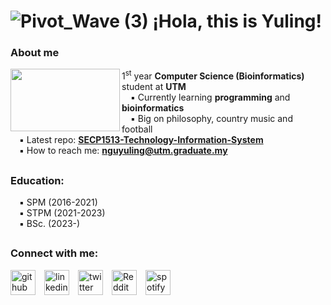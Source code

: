 # ![Pivot_Wave (3)](https://github.com/nguyuling/nguyuling/assets/150541276/96957f03-22c3-4cb2-9fec-ccb65600456c) ¡Hola, this is Yuling!
### About me  
<img align="left" width="175" height="100" src="https://github.com/nguyuling/nguyuling/assets/150541276/42b950dd-4b25-484f-afe4-b2543d45efa9">

1<sup>st</sup> year **Computer Science (Bioinformatics)** student at **UTM**  
&emsp;▪‍ Currently learning **programming** and **bioinformatics**   
&emsp;▪ Big on philosophy, country music and football   
&emsp;▪ Latest repo: [**SECP1513-Technology-Information-System**](https://github.com/nguyuling/SECP1513-Assignment)  
&emsp;▪ How to reach me: **nguyuling@utm.graduate.my**  

##

### Education:
&emsp;▪‍ SPM (2016-2021)  
&emsp;▪‍ STPM (2021-2023)  
&emsp;▪‍ BSc. (2023-)

##

### Connect with me:  
[<img src='https://cdn.jsdelivr.net/npm/simple-icons@3.0.1/icons/github.svg' alt='github' height='40'>](https://github.com/nguyuling)&emsp;[<img src='https://cdn.jsdelivr.net/npm/simple-icons@3.0.1/icons/linkedin.svg' alt='linkedin' height='40'>](https://www.linkedin.com/in/nguyuling/)&emsp;[<img src='https://cdn.jsdelivr.net/npm/simple-icons@3.0.1/icons/twitter.svg' alt='twitter' height='40'>](https://twitter.com/nguyuling)&emsp;[<img src='https://cdn.jsdelivr.net/npm/simple-icons@3.0.1/icons/reddit.svg' alt='Reddit' height='40'>](https://www.reddit.com/user/yulingngu)&emsp;[<img src='https://cdn.jsdelivr.net/npm/simple-icons@3.0.1/icons/spotify.svg' alt='spotify' height='40'>](https://open.spotify.com/playlist/4liungGWkFPWNp071NkAbl?si=ujCt3Gb2RAOB3QQt8ri4Ng&pi=a-xmYdPBE9Ry2L)  
